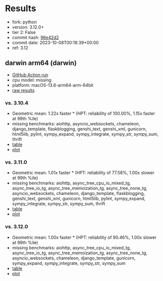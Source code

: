 # Results

- fork: python
- version: 3.12.0+
- tier 2: False
- commit hash: [96e42d2](https://github.com/python/cpython/commit/96e42d2)
- commit date: 2023-10-08T00:18:39+00:00
- ref: 3.12

## darwin arm64 (darwin)

- [GitHub Action run](https://github.com/faster-cpython/benchmarking/actions/runs/6444347438)
- cpu model: missing
- platform: macOS-13.6-arm64-arm-64bit
- [raw results](bm-20231008-darwin-arm64-python-3.12-3.12.0%2B-96e42d2.json)

### vs. 3.10.4

- Geometric mean: 1.22x faster \* (HPT: reliability of 100.00%, 1.15x faster at 99th %ile)
- missing benchmarks: aiohttp, asyncio_websockets, chameleon, django_template, flaskblogging, genshi_text, genshi_xml, gunicorn, html5lib, pylint, sympy_expand, sympy_integrate, sympy_str, sympy_sum, thrift
- [table](bm-20231008-darwin-arm64-python-3.12-3.12.0%2B-96e42d2-vs-3.10.4.md)
- [plot](bm-20231008-darwin-arm64-python-3.12-3.12.0%2B-96e42d2-vs-3.10.4.png)

### vs. 3.11.0

- Geometric mean: 1.01x faster \* (HPT: reliability of 77.58%, 1.00x slower at 99th %ile)
- missing benchmarks: aiohttp, async_tree_cpu_io_mixed_tg, async_tree_io_tg, async_tree_memoization_tg, async_tree_none_tg, asyncio_websockets, chameleon, django_template, flaskblogging, genshi_text, genshi_xml, gunicorn, html5lib, pylint, sympy_expand, sympy_integrate, sympy_str, sympy_sum, thrift
- [table](bm-20231008-darwin-arm64-python-3.12-3.12.0%2B-96e42d2-vs-3.11.0.md)
- [plot](bm-20231008-darwin-arm64-python-3.12-3.12.0%2B-96e42d2-vs-3.11.0.png)

### vs. 3.12.0

- Geometric mean: 1.00x faster \* (HPT: reliability of 90.46%, 1.00x slower at 99th %ile)
- missing benchmarks: aiohttp, async_tree_cpu_io_mixed_tg, async_tree_io_tg, async_tree_memoization_tg, async_tree_none_tg, asyncio_websockets, chameleon, django_template, gunicorn, sympy_expand, sympy_integrate, sympy_str, sympy_sum
- [table](bm-20231008-darwin-arm64-python-3.12-3.12.0%2B-96e42d2-vs-3.12.0.md)
- [plot](bm-20231008-darwin-arm64-python-3.12-3.12.0%2B-96e42d2-vs-3.12.0.png)


